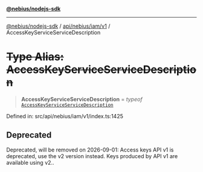 [**@nebius/nodejs-sdk**](../../../../../README.md)

***

[@nebius/nodejs-sdk](../../../../../README.md) / [api/nebius/iam/v1](../README.md) / AccessKeyServiceServiceDescription

# ~~Type Alias: AccessKeyServiceServiceDescription~~

> **AccessKeyServiceServiceDescription** = *typeof* [`AccessKeyServiceServiceDescription`](../variables/AccessKeyServiceServiceDescription.md)

Defined in: src/api/nebius/iam/v1/index.ts:1425

## Deprecated

Deprecated, will be removed on 2026-09-01: Access keys API v1 is deprecated, use the v2 version instead. Keys produced by API v1 are available using v2..
